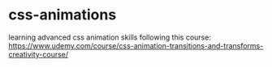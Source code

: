 # css-animations

learning advanced css animation skills following this course: https://www.udemy.com/course/css-animation-transitions-and-transforms-creativity-course/